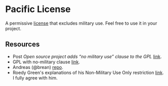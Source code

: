 # Pacific License

A permissive [license](license.md) that excludes military use. Feel free to use it in your project.


## Resources
- Post *Open source project adds “no military use” clause to the GPL* [link](https://www.linux.com/news/open-source-project-adds-no-military-use-clause-gpl/).
- GPL with no-military clause [link](https://sourceforge.net/p/gpu/gpu-freedom/ci/master/tree/PPL_license.txt).
- Andreas (@brean) [repo](https://github.com/brean/Non-Military-Open-Source-License).
- Roedy Green's explanations of his Non-Military Use Only restriction [link](https://www.mindprod.com/contact/nonmil.html). I fully agree with him.
